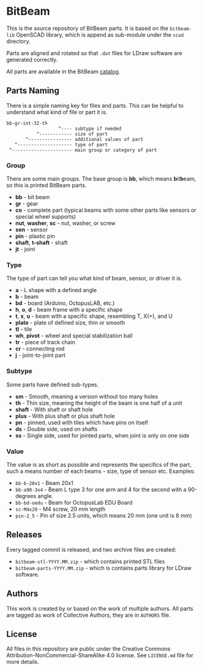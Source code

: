 # BitBeam

This is the source repository of BitBeam parts. It is based on the `bitbeam-lib` OpenSCAD library, which is append as sub-module under the ``scad`` directory.

Parts are aligned and rotated so that `.dat` files for LDraw software are generated correctly.

All parts are available in the BitBeam [catalog](https://catalog.bitbeam.cc).

## Parts Naming

There is a simple naming key for files and parts. This can be helpful to understand what kind of file or part it is.

```
bb-gr-int-32-th
                   ^---- subtype if needed
           ^------------ size of part
       ^---------------- additional values of part
   ^-------------------- type of part
 ^---------------------- main group or category of part
```

### Group

There are some main groups. The base group is **bb**, which means **b**it**b**eam, so this is printed BitBeam parts.

- **bb** - bit beam
- **gr** - gear
- **co** - complete part (typical beams with some other parts like sensors or special wheel supports)
- **nut**, **washer**, **sc** - nut, washer, or screw
- **sen** - sensor
- **pin** - plastic pin
- **shaft**, **t-shaft** - shaft
- **jt** - joint

### Type

The type of part can tell you what kind of beam, sensor, or driver it is.

- **a** - L shape with a defined angle
- **b** - beam
- **bd** - board (Arduino, OctopusLAB, etc.)
- **h**, **o**, **d** - beam frame with a specific shape
- **t**, **x**, **u** - beam with a specific shape, resembling T, X(+), and U
- **plate** - plate of defined size, thin or smooth
- **tl** - tile
- **wh**, **pivot** - wheel and special stabilization ball
- **tr** - piece of track chain
- **cr** - connecting rod
- **j** - joint-to-joint part

### Subtype

Some parts have defined sub-types.

- **sm** - Smooth, meaning a version without too many holes
- **th** - Thin size, meaning the height of the beam is one half of a unit
- **shaft** - With shaft or shaft hole
- **plus** - With plus shaft or plus shaft hole
- **pn** - pinned, used with tiles which have pins on itself
- **ds** - Double side, used on shafts
- **ss** - Single side, used for jointed parts, when joint is only on one side

### Value

The value is as short as possible and represents the specifics of the part, such a means number of each beams - size, type of sensor etc. Examples:

- `bb-b-20x1` - Beam 20x1
- `bb-a90-3x4` - Beam L type 3 for one arm and 4 for the second with a 90-degrees angle.
- `bb-bd-oedu` - Beam for OctopusLab EDU Board
- `sc-M4x20` - M4 screw, 20 mm length
- `pin-2_5` - Pin of size 2.5 units, which means 20 mm (one unit is 8 mm)

## Releases

Every tagged commit is released, and two archive files are created:

- `bitbeam-stl-YYYY.MM.zip` - which contains printed STL files
- `bitbeam-parts-YYYY.MM.zip` - which is contains parts library for LDraw
    software.

## Authors

This work is created by or based on the work of multiple authors. All parts are tagged as work of Collective Authors, they are in ``AUTHORS`` file.

## License

All files in this repository are public under the Creative Commons
Attribution-NonCommercial-ShareAlike 4.0 license. See ``LICENSE.md`` file
for more details.
